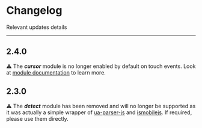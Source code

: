 
   
# Changelog

Relevant updates details

---

## __2.4.0__
⚠️ The __*cursor*__ module is no longer enabled by default on touch events. Look at [module documentation](./cursor/README.md) to learn more.

## __2.3.0__
⚠️ The __*detect*__ module has been removed and will no longer be supported as it was actually a simple wrapper of [ua-parser-js](https://github.com/faisalman/ua-parser-js) and [ismobilejs](https://github.com/kaimallea/isMobile). If required, please use them directly.